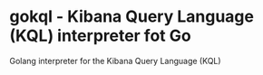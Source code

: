 # gokql - Kibana Query Language (KQL) interpreter fot Go
Golang interpreter for the Kibana Query Language (KQL)
